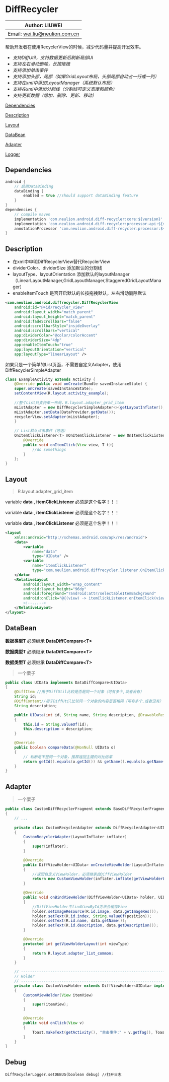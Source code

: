 DiffRecycler
============

|        Author: LIUWEI         |
|-------------------------------|
| Email: wei.liu@neulion.com.cn |

帮助开发者在使用RecyclerView的时候，减少代码量并提高开发效率。

- *支持DiffUtil，支持数据更新后刷新局部UI*
- *支持左右滑动删除，长按拖拽*
- *支持添加单击事件*
- *支持添加头部，尾部（如果GridLayout布局，头部尾部自动占一行或一列）*
- *支持在xml中添加LayoutManager（系统默认布局）*
- *支持在xml中添加分割线（分割线可定义宽度和颜色）*
- *支持更新数据（增加、删除、更新、移动）*

[Dependencies](#dependencies)

[Description](#description)

[Layout](#layout)

[DataBean](#databean)

[Adapter](#adapter)

[Logger](#debug)


Dependencies
------------

```groovy
android {
    // 启用DataBinding
    dataBinding {
        enabled = true //should support dataBinding feature
    }
}
dependencies {
    // compile maven
    implementation 'com.neulion.android.diff-recycler:core:${version}'
    implementation 'com.neulion.android.diff-recycler:processor-api:${version}'
    annotationProcessor 'com.neulion.android.diff-recycler:processor:${version}'
}
```

Description
-----------

- 在xml中申明DiffRecyclerView替代RecyclerView
- dividerColor、dividerSize 添加默认的分割线
- layoutType、layoutOrientation
  添加默认的layoutManager（LinearLayoutManager,GridLayoutManager,StaggeredGridLayoutManager）
- enableItemTouch 是否开启默认的长按拖拽默认，左右滑动删除默认

```xml
<com.neulion.android.diffrecycler.DiffRecyclerView
    android:id="@+id/recycler_view"
    android:layout_width="match_parent"
    android:layout_height="match_parent"
    android:fadeScrollbars="false"
    android:scrollbarStyle="insideOverlay"
    android:scrollbars="vertical"
    app:dividerColor="@color/colorAccent"
    app:dividerSize="4dp"
    app:enableItemTouch="true"
    app:layoutOrientation="vertical"
    app:layoutType="linearLayout" />
```

如果只是一个简单的List页面，不需要自定义Adapter，使用DiffRecyclerSimpleAdapter

```java
class ExampleActivity extends Activity { 
    @Override public void onCreate(Bundle savedInstanceState) {
    super.onCreate(savedInstanceState);
    setContentView(R.layout.activity_example);
   
    //整个List只支持单一布局，R.layout.adapter_grid_item
    mListAdapter = new DiffRecyclerSimpleAdapter<>(getLayoutInflater(), R.layout.adapter_grid_item, mOnItemClickListener);
    mListAdapter.setData(DataProvider.getData());
    recyclerView.setAdapter(mListAdapter);
    }
    
    // List默认点击事件（可选）
    OnItemClickListener<T> mOnItemClickListener = new OnItemClickListener<T>(){
        @Override
        public void onItemClick(View view, T t){
            //do somethings
        }
    };
}
```

Layout
------

>R.layout.adapter_grid_item

variable **data** , **itemClickListener** 必须是这个名字！！！

variable **data** , **itemClickListener** 必须是这个名字！！！

variable **data** , **itemClickListener** 必须是这个名字！！！

```xml
<layout
    xmlns:android="http://schemas.android.com/apk/res/android">
    <data>
        <variable
            name="data"
            type="UIData" />
        <variable
            name="itemClickListener"
            type="com.neulion.android.diffrecycler.listener.OnItemClickListener" />
    </data>
    <RelativeLayout
        android:layout_width="wrap_content"
        android:layout_height="96dp"
        android:foreground="?android:attr/selectableItemBackground"
        android:onClick="@{(view) -> itemClickListener.onItemClick(view , data)}">
        <!--...-->
    </RelativeLayout>
</layout>
```

DataBean
--------

**数据类型T** 必须继承 **DataDiffCompare\<T\>**

**数据类型T** 必须继承 **DataDiffCompare\<T\>**

**数据类型T** 必须继承 **DataDiffCompare\<T\>**

>一个栗子


```java
public class UIData implements DataDiffCompare<UIData>
{
    @DiffItem //用于DiffUtil比较是否是同一个对象（可有多个,或者没有）
    String id;
    @DiffContent//用于DiffUtil比较同一个对象的内容是否相同（可有多个,或者没有）
    String description;

    public UIData(int id, String name, String description, @DrawableRes int imageRes)
    {
        this.id = String.valueOf(id);
        this.description = description;
    }

    @Override
    public boolean compareData(@NonNull UIData o)
    {
        // 判断是不是同一个对象，推荐返回主键的对比结果
        return getId().equals(o.getId()) && getName().equals(o.getName());
    }
}
```

Adapter
-------

> 一个栗子


```java
public class CustomDiffRecyclerFragment extends BaseDiffRecyclerFragment
{
    // ...
    
    private class CustomRecyclerAdapter extends DiffRecyclerAdapter<UIData>
    {
        CustomRecyclerAdapter(LayoutInflater inflater)
        {
            super(inflater);
        }

        @Override
        public DiffViewHolder<UIData> onCreateViewHolder(LayoutInflater inflater, ViewGroup parent, int viewType)
        {
            //返回自定义ViewHolder，必须继承自DiffViewHolder
            return new CustomViewHolder(inflater.inflate(getViewHolderLayout(viewType), parent, false));
        }

        @Override
        public void onBindViewHolder(DiffViewHolder<UIData> holder, UIData data, int position)
        {
            //DiffViewHolder中findViewById方法会缓存View
            holder.setImageResource(R.id.image, data.getImageRes());
            holder.setText(R.id.index, String.valueOf(position));
            holder.setText(R.id.name, data.getName());
            holder.setText(R.id.description, data.getDescription());
        }

        @Override
        protected int getViewHolderLayout(int viewType)
        {
            return R.layout.adapter_list_common;
        }
    }

    // -----------------------------------------------------------------------------------------------------------------------------------------------------------------------------
    // Holder
    // -----------------------------------------------------------------------------------------------------------------------------------------------------------------------------
    private class CustomViewHolder extends DiffViewHolder<UIData> implements OnClickListener
    {
        CustomViewHolder(View itemView)
        {
            super(itemView);
        }

        @Override
        public void onClick(View v)
        {
            Toast.makeText(getActivity(), "单击事件:" + v.getTag(), Toast.LENGTH_SHORT).show();
        }
    }
}
```

Debug
-----

```
DiffRecyclerLogger.setDEBUG(boolean debug) //打开日志
```

